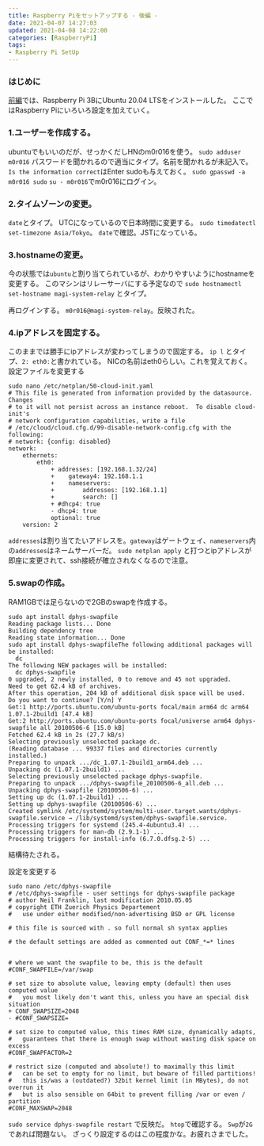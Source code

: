 ```yaml
---
title: Raspberry Piをセットアップする - 後編 -
date: 2021-04-07 14:27:03
updated: 2021-04-08 14:22:00
categories: [RaspberryPi]
tags: 
- Raspberry Pi SetUp
---
```

### はじめに
[前編](https://blog.m0r016.net/2021/04/07/setup-raspi/)では、Raspberry Pi 3BにUbuntu 20.04 LTSをインストールした。
ここではRaspberry Piにいろいろ設定を加えていく。

<!-- toc -->
<!-- more -->
### 1.ユーザーを作成する。
ubuntuでもいいのだが、せっかくだしHNのm0r016を使う。
`sudo adduser m0r016`
パスワードを聞かれるので適当にタイプ。名前を聞かれるが未記入で。
`Is the information correct`はEnter
sudoも与えておく。
`sudo gpasswd -a m0r016 sudo`
`su - m0r016`でm0r016にログイン。

### 2.タイムゾーンの変更。
`date`とタイプ。
UTCになっているので日本時間に変更する。
`sudo timedatectl set-timezone Asia/Tokyo`。
`date`で確認。JSTになっている。

### 3.hostnameの変更。
今の状態では`ubuntu`と割り当てられているが、わかりやすいようにhostnameを変更する。
このマシンはリレーサーバにする予定なので
`sudo hostnamectl set-hostname magi-system-relay`
とタイプ。

再ログインする。
`m0r016@magi-system-relay`。反映された。

### 4.ipアドレスを固定する。
このままでは勝手にipアドレスが変わってしまうので固定する。
`ip l`
とタイプ、`2: eth0:`と書かれている。
NICの名前はeth0らしい。これを覚えておく。
設定ファイルを変更する
```
sudo nano /etc/netplan/50-cloud-init.yaml
# This file is generated from information provided by the datasource.  Changes
# to it will not persist across an instance reboot.  To disable cloud-init's
# network configuration capabilities, write a file
# /etc/cloud/cloud.cfg.d/99-disable-network-config.cfg with the following:
# network: {config: disabled}
network:
    ethernets:
        eth0:
            + addresses: [192.168.1.32/24]
            +    gateway4: 192.168.1.1
            +    nameservers:
            +        addresses: [192.168.1.1]
            +        search: []
            + #dhcp4: true
            - dhcp4: true
            optional: true
    version: 2
```
`addresses`は割り当てたいアドレスを。`gateway`はゲートウェイ、`nameservers`内の`addresses`はネームサーバーだ。
`sudo netplan apply`
と打つとipアドレスが即座に変更されて、ssh接続が確立されなくなるので注意。

### 5.swapの作成。
RAM1GBでは足らないので2GBのswapを作成する。
```
sudo apt install dphys-swapfile
Reading package lists... Done
Building dependency tree
Reading state information... Done
sudo apt install dphys-swapfileThe following additional packages will be installed:
  dc
The following NEW packages will be installed:
  dc dphys-swapfile
0 upgraded, 2 newly installed, 0 to remove and 45 not upgraded.
Need to get 62.4 kB of archives.
After this operation, 204 kB of additional disk space will be used.
Do you want to continue? [Y/n] Y
Get:1 http://ports.ubuntu.com/ubuntu-ports focal/main arm64 dc arm64 1.07.1-2build1 [47.4 kB]
Get:2 http://ports.ubuntu.com/ubuntu-ports focal/universe arm64 dphys-swapfile all 20100506-6 [15.0 kB]
Fetched 62.4 kB in 2s (27.7 kB/s)
Selecting previously unselected package dc.
(Reading database ... 99337 files and directories currently installed.)
Preparing to unpack .../dc_1.07.1-2build1_arm64.deb ...
Unpacking dc (1.07.1-2build1) ...
Selecting previously unselected package dphys-swapfile.
Preparing to unpack .../dphys-swapfile_20100506-6_all.deb ...
Unpacking dphys-swapfile (20100506-6) ...
Setting up dc (1.07.1-2build1) ...
Setting up dphys-swapfile (20100506-6) ...
Created symlink /etc/systemd/system/multi-user.target.wants/dphys-swapfile.service → /lib/systemd/system/dphys-swapfile.service.
Processing triggers for systemd (245.4-4ubuntu3.4) ...
Processing triggers for man-db (2.9.1-1) ...
Processing triggers for install-info (6.7.0.dfsg.2-5) ...
```
結構待たされる。

設定を変更する
```
sudo nano /etc/dphys-swapfile
# /etc/dphys-swapfile - user settings for dphys-swapfile package
# author Neil Franklin, last modification 2010.05.05
# copyright ETH Zuerich Physics Departement
#   use under either modified/non-advertising BSD or GPL license

# this file is sourced with . so full normal sh syntax applies

# the default settings are added as commented out CONF_*=* lines


# where we want the swapfile to be, this is the default
#CONF_SWAPFILE=/var/swap

# set size to absolute value, leaving empty (default) then uses computed value
#   you most likely don't want this, unless you have an special disk situation
+ CONF_SWAPSIZE=2048
- #CONF_SWAPSIZE=

# set size to computed value, this times RAM size, dynamically adapts,
#   guarantees that there is enough swap without wasting disk space on excess
#CONF_SWAPFACTOR=2

# restrict size (computed and absolute!) to maximally this limit
#   can be set to empty for no limit, but beware of filled partitions!
#   this is/was a (outdated?) 32bit kernel limit (in MBytes), do not overrun it
#   but is also sensible on 64bit to prevent filling /var or even / partition
#CONF_MAXSWAP=2048
```

`sudo service dphys-swapfile restart`
で反映だ。
`htop`で確認する。
`Swp`が`2G`であれば問題ない。
ざっくり設定するのはこの程度かな。お疲れさまでした。